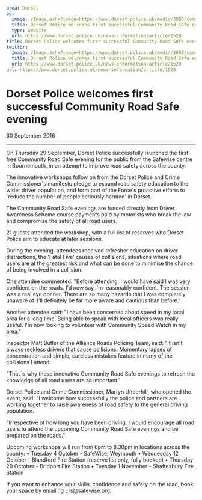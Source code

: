 ```yaml
area: Dorset
og:
  image: /Image.ashx?image=https://www.dorset.police.uk/media/3085/community-road-safe-1.jpg&amp;amp;width=150
  title: Dorset Police welcomes first successful Community Road Safe evening
  type: website
  url: https://www.dorset.police.uk/news-information/article/1528
title: Dorset Police welcomes first successful Community Road Safe evening |
twitter:
  image: /Image.ashx?image=https://www.dorset.police.uk/media/3085/community-road-safe-1.jpg&amp;amp;width=150
  title: Dorset Police welcomes first successful Community Road Safe evening
  url: https://www.dorset.police.uk/news-information/article/1528
url: https://www.dorset.police.uk/news-information/article/1528
```

# Dorset Police welcomes first successful Community Road Safe evening

30 September 2016

* * *

On Thursday 29 September, Dorset Police successfully launched the first free Community Road Safe evening for the public from the Safewise centre in Bournemouth, in an attempt to improve road safety across the county.

The innovative workshops follow on from the Dorset Police and Crime Commissioner's manifesto pledge to expand road safety education to the wider driver population, and form part of the Force's proactive efforts to 'reduce the number of people seriously harmed' in Dorset.

The Community Road Safe evenings are funded directly from Driver Awareness Scheme course payments paid by motorists who break the law and compromise the safety of all road users.

21 guests attended the workshop, with a full list of reserves who Dorset Police aim to educate at later sessions.

During the evening, attendees received refresher education on driver distractions, the 'Fatal Five' causes of collisions, situations where road users are at the greatest risk and what can be done to minimise the chance of being involved in a collision.

One attendee commented: "Before attending, I would have said I was very confident on the roads. I'd now say I'm reasonably confident. The session was a real eye opener. There are so many hazards that I was completely unaware of. I'll definitely be far more aware and cautious than before."

Another attendee said: "I have been concerned about speed in my local area for a long time. Being able to speak with local officers was really useful. I'm now looking to volunteer with Community Speed Watch in my area."

Inspector Matt Butler of the Alliance Roads Policing Team, said: "It isn't always reckless drivers that cause collisions. Momentary lapses of concentration and simple, careless mistakes feature in many of the collisions I attend.

"That is why these innovative Community Road Safe evenings to refresh the knowledge of all road users are so important."

Dorset Police and Crime Commissioner, Martyn Underhill, who opened the event, said: "I welcome how successfully the police and partners are working together to raise awareness of road safety to the general driving population.

"Irrespective of how long you have been driving, I would encourage all road users to attend the upcoming Community Road Safe evenings and be prepared on the roads."

Upcoming workshops will run from 6pm to 8.30pm in locations across the county:
• Tuesday 4 October - SafeWise, Weymouth
• Wednesday 12 October - Blandford Fire Station (reserve list only, fully booked)
• Thursday 20 October - Bridport Fire Station
• Tuesday 1 November - Shaftesbury Fire Station

If you want to enhance your skills, confidence and safety on the road, book your space by emailing crs@safewise.org.
